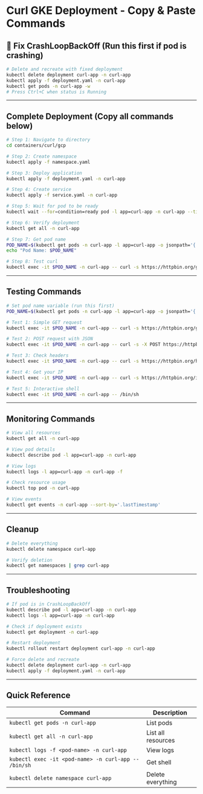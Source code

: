 # Curl GKE Deployment - Copy & Paste Commands

## 🚨 Fix CrashLoopBackOff (Run this first if pod is crashing)

```bash
# Delete and recreate with fixed deployment
kubectl delete deployment curl-app -n curl-app
kubectl apply -f deployment.yaml -n curl-app
kubectl get pods -n curl-app -w
# Press Ctrl+C when status is Running
```

---

## Complete Deployment (Copy all commands below)

```bash
# Step 1: Navigate to directory
cd containers/curl/gcp

# Step 2: Create namespace
kubectl apply -f namespace.yaml

# Step 3: Deploy application
kubectl apply -f deployment.yaml -n curl-app

# Step 4: Create service
kubectl apply -f service.yaml -n curl-app

# Step 5: Wait for pod to be ready
kubectl wait --for=condition=ready pod -l app=curl-app -n curl-app --timeout=120s

# Step 6: Verify deployment
kubectl get all -n curl-app

# Step 7: Get pod name
POD_NAME=$(kubectl get pods -n curl-app -l app=curl-app -o jsonpath='{.items[0].metadata.name}')
echo "Pod Name: $POD_NAME"

# Step 8: Test curl
kubectl exec -it $POD_NAME -n curl-app -- curl -s https://httpbin.org/get
```

---

## Testing Commands

```bash
# Set pod name variable (run this first)
POD_NAME=$(kubectl get pods -n curl-app -l app=curl-app -o jsonpath='{.items[0].metadata.name}')

# Test 1: Simple GET request
kubectl exec -it $POD_NAME -n curl-app -- curl -s https://httpbin.org/get

# Test 2: POST request with JSON
kubectl exec -it $POD_NAME -n curl-app -- curl -s -X POST https://httpbin.org/post -H "Content-Type: application/json" -d '{"test":"data"}'

# Test 3: Check headers
kubectl exec -it $POD_NAME -n curl-app -- curl -s https://httpbin.org/headers

# Test 4: Get your IP
kubectl exec -it $POD_NAME -n curl-app -- curl -s https://httpbin.org/ip

# Test 5: Interactive shell
kubectl exec -it $POD_NAME -n curl-app -- /bin/sh
```

---

## Monitoring Commands

```bash
# View all resources
kubectl get all -n curl-app

# View pod details
kubectl describe pod -l app=curl-app -n curl-app

# View logs
kubectl logs -l app=curl-app -n curl-app -f

# Check resource usage
kubectl top pod -n curl-app

# View events
kubectl get events -n curl-app --sort-by='.lastTimestamp'
```

---

## Cleanup

```bash
# Delete everything
kubectl delete namespace curl-app

# Verify deletion
kubectl get namespaces | grep curl-app
```

---

## Troubleshooting

```bash
# If pod is in CrashLoopBackOff
kubectl describe pod -l app=curl-app -n curl-app
kubectl logs -l app=curl-app -n curl-app

# Check if deployment exists
kubectl get deployment -n curl-app

# Restart deployment
kubectl rollout restart deployment curl-app -n curl-app

# Force delete and recreate
kubectl delete deployment curl-app -n curl-app
kubectl apply -f deployment.yaml -n curl-app
```

---

## Quick Reference

| Command | Description |
|---------|-------------|
| `kubectl get pods -n curl-app` | List pods |
| `kubectl get all -n curl-app` | List all resources |
| `kubectl logs -f <pod-name> -n curl-app` | View logs |
| `kubectl exec -it <pod-name> -n curl-app -- /bin/sh` | Get shell |
| `kubectl delete namespace curl-app` | Delete everything |

